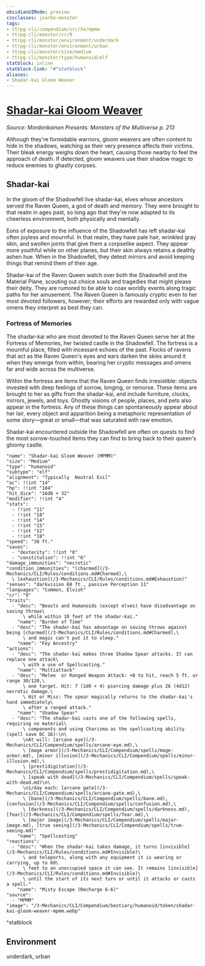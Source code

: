 ```yaml
---
obsidianUIMode: preview
cssclasses: json5e-monster
tags:
- ttrpg-cli/compendium/src/5e/mpmm
- ttrpg-cli/monster/cr/9
- ttrpg-cli/monster/environment/underdark
- ttrpg-cli/monster/environment/urban
- ttrpg-cli/monster/size/medium
- ttrpg-cli/monster/type/humanoid/elf
statblock: inline
statblock-link: "#^statblock"
aliases:
- Shadar-kai Gloom Weaver
---
```

# [Shadar-kai Gloom Weaver](3-Mechanics\CLI\Compendium\bestiary\humanoid/shadar-kai-gloom-weaver-mpmm.md)
*Source: Mordenkainen Presents: Monsters of the Multiverse p. 213*  

Although they're formidable warriors, gloom weavers are often content to hide in the shadows, watching as their very presence affects their victims. Their bleak energy weighs down the heart, causing those nearby to feel the approach of death. If detected, gloom weavers use their shadow magic to reduce enemies to ghastly corpses.

## Shadar-kai

In the gloom of the Shadowfell live shadar-kai, elves whose ancestors served the Raven Queen, a god of death and memory. They were brought to that realm in ages past, so long ago that they're now adapted to its cheerless environment, both physically and mentally.

Eons of exposure to the influence of the Shadowfell has left shadar-kai often joyless and mournful. In that realm, they have pale hair, wrinkled gray skin, and swollen joints that give them a corpselike aspect. They appear more youthful while on other planes, but their skin always retains a deathly ashen hue. When in the Shadowfell, they detest mirrors and avoid keeping things that remind them of their age.

Shadar-kai of the Raven Queen watch over both the Shadowfell and the Material Plane, scouting out choice souls and tragedies that might please their deity. They are rumored to be able to coax worldly events along tragic paths for her amusement. The Raven Queen is famously cryptic even to her most devoted followers, however; their efforts are rewarded only with vague omens they interpret as best they can.

### Fortress of Memories

The shadar-kai who are most devoted to the Raven Queen serve her at the Fortress of Memories, her twisted castle in the Shadowfell. The fortress is a mournful place, filled with incessant echoes of the past. Flocks of ravens that act as the Raven Queen's eyes and ears darken the skies around it when they emerge from within, bearing her cryptic messages and omens far and wide across the multiverse.

Within the fortress are items that the Raven Queen finds irresistible: objects invested with deep feelings of sorrow, longing, or remorse. These items are brought to her as gifts from the shadar-kai, and include furniture, clocks, mirrors, jewels, and toys. Ghostly visions of people, places, and pets also appear in the fortress. Any of these things can spontaneously appear about her lair, every object and apparition being a metaphoric representation of some story—great or small—that was saturated with raw emotion.

Shadar-kai encountered outside the Shadowfell are often on quests to find the most sorrow-touched items they can find to bring back to their queen's gloomy castle.

```statblock
"name": "Shadar-kai Gloom Weaver (MPMM)"
"size": "Medium"
"type": "humanoid"
"subtype": "elf"
"alignment": "Typically  Neutral Evil"
"ac": !!int "14"
"hp": !!int "104"
"hit_dice": "16d8 + 32"
"modifier": !!int "4"
"stats":
  - !!int "11"
  - !!int "18"
  - !!int "14"
  - !!int "15"
  - !!int "12"
  - !!int "18"
"speed": "30 ft."
"saves":
  - "dexterity": !!int "8"
  - "constitution": !!int "6"
"damage_immunities": "necrotic"
"condition_immunities": "[charmed](/3-Mechanics/CLI/Rules/conditions.md#Charmed),\
  \ [exhaustion](/3-Mechanics/CLI/Rules/conditions.md#Exhaustion)"
"senses": "darkvision 60 ft., passive Perception 11"
"languages": "Common, Elvish"
"cr": "9"
"traits":
  - "desc": "Beasts and Humanoids (except elves) have disadvantage on saving throws\
      \ while within 10 feet of the shadar-kai."
    "name": "Burden of Time"
  - "desc": "The shadar-kai has advantage on saving throws against being [charmed](/3-Mechanics/CLI/Rules/conditions.md#Charmed),\
      \ and magic can't put it to sleep."
    "name": "Fey Ancestry"
"actions":
  - "desc": "The shadar-kai makes three Shadow Spear attacks. It can replace one attack\
      \ with a use of Spellcasting."
    "name": "Multiattack"
  - "desc": "Melee  or Ranged Weapon Attack: +8 to hit, reach 5 ft. or range 30/120,\
      \ one target. Hit: 7 (1d6 + 4) piercing damage plus 26 (4d12) necrotic damage.\
      \ Hit or Miss: The spear magically returns to the shadar-kai's hand immediately\
      \ after a ranged attack."
    "name": "Shadow Spear"
  - "desc": "The shadar-kai casts one of the following spells, requiring no material\
      \ components and using Charisma as the spellcasting ability (spell save DC 16):\n\
      \nAt will: [arcane eye](/3-Mechanics/CLI/Compendium/spells/arcane-eye.md),\
      \ [mage armor](/3-Mechanics/CLI/Compendium/spells/mage-armor.md), [minor illusion](/3-Mechanics/CLI/Compendium/spells/minor-illusion.md),\
      \ [prestidigitation](/3-Mechanics/CLI/Compendium/spells/prestidigitation.md),\
      \ [speak with dead](/3-Mechanics/CLI/Compendium/spells/speak-with-dead.md)\n\
      \n1/day each: [arcane gate](/3-Mechanics/CLI/Compendium/spells/arcane-gate.md),\
      \ [bane](/3-Mechanics/CLI/Compendium/spells/bane.md), [confusion](/3-Mechanics/CLI/Compendium/spells/confusion.md),\
      \ [darkness](/3-Mechanics/CLI/Compendium/spells/darkness.md), [fear](/3-Mechanics/CLI/Compendium/spells/fear.md),\
      \ [major image](/3-Mechanics/CLI/Compendium/spells/major-image.md), [true seeing](/3-Mechanics/CLI/Compendium/spells/true-seeing.md)"
    "name": "Spellcasting"
"reactions":
  - "desc": "When the shadar-kai takes damage, it turns [invisible](/3-Mechanics/CLI/Rules/conditions.md#Invisible)\
      \ and teleports, along with any equipment it is wearing or carrying, up to 60\
      \ feet to an unoccupied space it can see. It remains [invisible](/3-Mechanics/CLI/Rules/conditions.md#Invisible)\
      \ until the start of its next turn or until it attacks or casts a spell."
    "name": "Misty Escape (Recharge 6-6)"
"source":
  - "MPMM"
"image": "/3-Mechanics/CLI/Compendium/bestiary/humanoid/token/shadar-kai-gloom-weaver-mpmm.webp"
```
^statblock

## Environment

underdark, urban